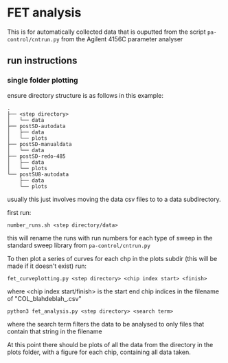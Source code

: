 # FET analysis

This is for automatically collected data that is ouputted
from the script `pa-control/cntrun.py`
from the Agilent 4156C parameter analyser

## run instructions

### single folder plotting

ensure directory structure is as follows in this example:

    .
    ├── <step directory>
    │   └── data
    ├── postSD-autodata
    │   ├── data
    │   └── plots
    ├── postSD-manualdata
    │   └── data
    ├── postSD-redo-485
    │   ├── data
    │   └── plots
    └── postSU8-autodata
        ├── data
        └── plots
usually this just involves moving the data csv files to to a data subdirectory.


first run:

    number_runs.sh <step directory/data>

this will rename the runs with run numbers for each type of sweep in the standard sweep library from `pa-control/cntrun.py`

To then plot a series of curves for each chp in the plots subdir (this will be made if it doesn't exist) run:

    fet_curveplotting.py <step directory> <chip index start> <finish>

where <chip index start/finish> is the start end chip indices in the filename
of "COL<chip index>\_blahdeblah\_.csv"

    python3 fet_analysis.py <step directory> <search term>

where the search term filters the data to be analysed to only files that contain that string in the filename

At this point there should be plots of all the data from the directory in the plots folder, with a figure for each chip, containing all data taken.
